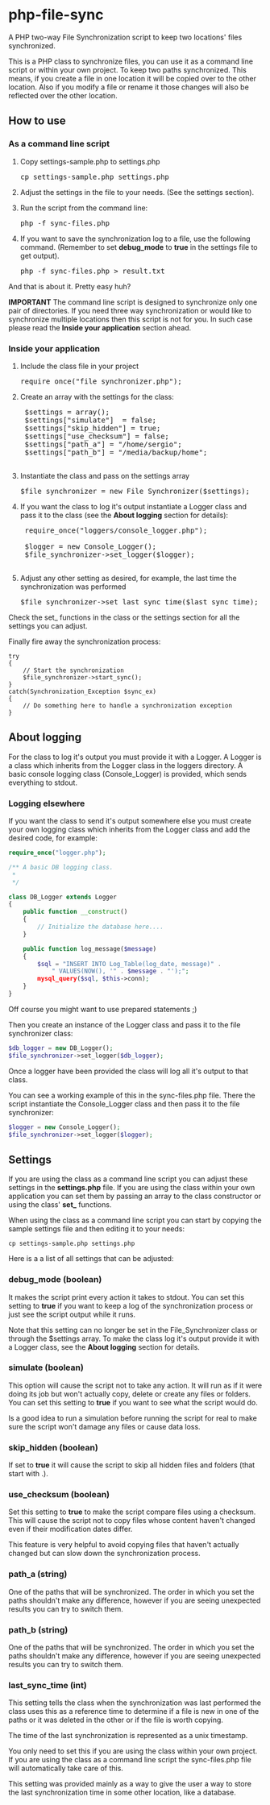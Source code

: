 php-file-sync
=============

A PHP two-way File Synchronization script to keep two locations' files synchronized.

This is a PHP class to synchronize files, you can use it as a command line script
or within your own project. To keep two paths synchronized. This means, if
you create a file in one location it will be copied over to the other location.
Also if you modify a file or rename it those changes will also be reflected over
the other location.

## How to use

### As a command line script

1. Copy settings-sample.php to settings.php

	<pre>cp settings-sample.php settings.php</pre> 

2. Adjust the settings in the file to your needs. (See the settings section).
3. Run the script from the command line:

	<pre>php -f sync-files.php</pre>

4. If you want to save the synchronization log to a file, use the following
	command. (Remember to set **debug_mode** to **true** in the settings
	file to get output).

	<pre>php -f sync-files.php > result.txt</pre>

And that is about it. Pretty easy huh?

**IMPORTANT** The command line script is designed to synchronize only one pair of directories. If you need three way synchronization or would like to synchronize multiple locations then this script is not for you. In such case please read the **Inside your application** section ahead.

### Inside your application

1. Include the class file in your project

	<pre>require_once("file_synchronizer.php");</pre>

2. Create an array with the settings for the class:

	<pre>
	$settings = array();
	$settings["simulate"]  = false;
	$settings["skip_hidden"] = true;
	$settings["use_checksum"] = false;
	$settings["path_a"] = "/home/sergio";
	$settings["path_b"] = "/media/backup/home";
	</pre>
    
3. Instantiate the class and pass on the settings array

	<pre>$file_synchronizer = new File_Synchronizer($settings);</pre>

4. If you want the class to log it's output instantiate a Logger class
	and pass it to the class (see the **About logging** section for
	details):

	<pre>
	require_once("loggers/console_logger.php");

	$logger = new Console_Logger();
	$file_synchronizer->set_logger($logger);
	</pre>

5. Adjust any other setting as desired, for example, the last time the
	synchronization was performed

	<pre>$file_synchronizer->set_last_sync_time($last_sync_time);</pre>

Check the set_ functions in the class or the settings section for all the
settings you can adjust.

Finally fire away the synchronization process:

	try
	{
		// Start the synchronization
		$file_synchronizer->start_sync();
	}
	catch(Synchronization_Exception $sync_ex)
	{
		// Do something here to handle a synchronization exception
	}

## About logging

For the class to log it's output you must provide it with a Logger. A Logger is
a class which inherits from the Logger class in the loggers directory. A basic
console logging class (Console_Logger) is provided, which sends everything to
stdout.

### Logging elsewhere

If you want the class to send it's output somewhere else you must create your
own logging class which inherits from the Logger class and add the desired
code, for example:

```php
require_once("logger.php");

/** A basic DB logging class.
 *
 */

class DB_Logger extends Logger
{
	public function __construct()
	{
		// Initialize the database here....
	}

	public function log_message($message)
	{
		$sql = "INSERT INTO Log_Table(log_date, message)" .
			" VALUES(NOW(), '" . $message . "');";
		mysql_query($sql, $this->conn);
	}
}
```

Off course you might want to use prepared statements ;)

Then you create an instance of the Logger class and pass it to the file
synchronizer class:

```php
$db_logger = new DB_Logger();
$file_synchronizer->set_logger($db_logger);
```

Once a logger have been provided the class will log all it's output to
that class.

You can see a working example of this in the sync-files.php file.
There the script instantiate the Console_Logger class and then
pass it to the file synchronizer:

```php
$logger = new Console_Logger();
$file_synchronizer->set_logger($logger);
```

## Settings

If you are using the class as a command line script you can adjust these settings
in the **settings.php** file. If you are using the class within your own
application you can set them by passing an array to the class constructor or using
the class' **set_** functions.

When using the class as a command line script you can start by copying the sample
settings file and then editing it to your needs:

	cp settings-sample.php settings.php

Here is a a list of all settings that can be adjusted:

### debug_mode (boolean)
It makes the script print every action it takes to stdout. You can set this setting
to **true** if you want to keep a log of the synchronization process or just see the
script output while it runs.

Note that this setting can no longer be set in the File_Synchronizer class or through
the $settings array. To make the class log it's output provide it with a Logger class,
see the **About logging** section for details.

### simulate (boolean)
This option will cause the script not to take any action. It will run as if it were
doing its job but won't actually copy, delete or create any files or folders. You can
set this setting to **true** if you want to see what the script would do.

Is a good idea to run a simulation before running the script for real to make sure
the script won't damage any files or cause data loss.
		
### skip_hidden (boolean)
If set to **true** it will cause the script to skip all hidden files and folders
(that start with .).
		
### use_checksum (boolean)
Set this setting to **true** to make the script compare files using a checksum.
This will cause the script not to copy files whose content haven't changed even if
their modification dates differ.

This feature is very helpful to avoid copying files that haven't actually changed
but can slow down the synchronization process.
		
### path_a (string)
One of the paths that will be synchronized. The order in which you set the paths
shouldn't make any difference, however if you are seeing unexpected results you can
try to switch them.

### path_b (string)
One of the paths that will be synchronized. The order in which you set the paths
shouldn't make any difference, however if you are seeing unexpected results you can
try to switch them.
		
### last_sync_time (int)
This setting tells the class when the synchronization was last performed the class
uses this as a reference time to determine if a file is new in one of the paths or
it was deleted in the other or if the file is worth copying.

The time of the last synchronization is represented as a unix timestamp.

You only need to set this if you are using the class within your own project. If
you are using the class as a command line script the sync-files.php file will
automatically take care of this.

This setting was provided mainly as a way to give the user a way to store the last
synchronization time in some other location, like a database.
